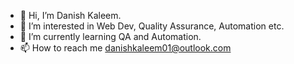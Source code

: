 - 👋 Hi, I’m Danish Kaleem.
- 👀 I’m interested in Web Dev, Quality Assurance, Automation etc.
- 🌱 I’m currently learning QA and Automation.
- 📫 How to reach me danishkaleem01@outlook.com
